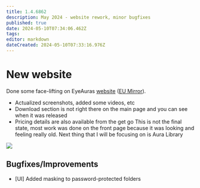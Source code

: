 ```yaml
---
title: 1.4.6862
description: May 2024 - website rework, minor bugfixes
published: true
date: 2024-05-10T07:34:06.462Z
tags: 
editor: markdown
dateCreated: 2024-05-10T07:33:16.976Z
---
```


# New website
Done some face-lifting on EyeAuras [website](https://eyeauras.net/) ([EU Mirror](https://eu.eyeauras.net/)). 
- Actualized screenshots, added some videos, etc
- Download section is not right there on the main page and you can see when it was released
- Pricing details are also available from the get go
This is not the final state, most work was done on the front page because it was looking and feeling really old. 
Next thing that I will be focusing on is Aura Library

![](https://i.imgur.com/aEcqbXL.jpeg)

## Bugfixes/Improvements
- [UI] Added masking to password-protected folders